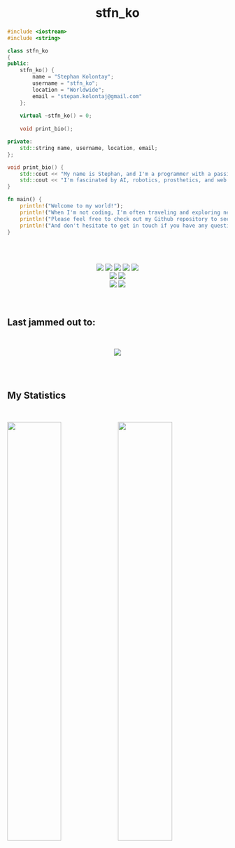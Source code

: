 <h1 align="center">
 stfn_ko
</h1>

```c++
#include <iostream>
#include <string>

class stfn_ko
{
public:
    stfn_ko() {
        name = "Stephan Kolontay";
        username = "stfn_ko";
        location = "Worldwide";
        email = "stepan.kolontaj@gmail.com"
    };
    
    virtual ~stfn_ko() = 0;
    
    void print_bio();

private:
    std::string name, username, location, email;
};

void print_bio() {
    std::cout << "My name is Stephan, and I'm a programmer with a passion for both C++ and Rust.\n";
    std::cout << "I'm fascinated by AI, robotics, prosthetics, and web 3.0.\n";
}
```

```rust
fn main() {
    println!("Welcome to my world!");
    println!("When I'm not coding, I'm often traveling and exploring new places.");
    println!("Please feel free to check out my Github repository to see what I'm working on");
    println!("And don't hesitate to get in touch if you have any questions or just want to chat!");
}
```

<br>
<br>
<br>

<div>
  <div align="center">
      <img src="https://img.shields.io/badge/C++-00599C?style=for-the-badge&logo=c%2B%2B&logoColor=00599C&labelColor=282828">
      <img src="https://img.shields.io/badge/rust-%23000000.svg?style=for-the-badge&logo=rust&logoColor=white&labelColor=282828">
      <img src="https://img.shields.io/badge/Go-00ADD8?style=for-the-badge&logo=go&logoColor=00ADD8&labelColor=282828">
      <img src="https://img.shields.io/badge/JavaScript-F7DF1E?style=for-the-badge&logo=JavaScript&logoColor=F7DF1E&labelColor=282828">
      <img src="https://img.shields.io/badge/-Python-yellow?style=for-the-badge&logo=python&logoColor=yellow&labelColor=282828">
  </div>
  <div align="center">
     <img src="https://img.shields.io/badge/-MongoDb-4EA94B?style=for-the-badge&logo=MongoDb&logoColor=4EA94B&labelColor=282828">  
     <img src="https://img.shields.io/badge/-MySQL-black?style=for-the-badge&logo=MySQL&logoColor=white&labelColor=282828">  
  </div>
  <div align="center">
      <img src="https://img.shields.io/badge/-HTML-red?style=for-the-badge&logo=html5&logoColor=red&labelColor=282828">
      <img src="https://img.shields.io/badge/-CSS-0175C2?style=for-the-badge&logo=css3&logoColor=0175C2&labelColor=282828">
  </div>
</div>

<br>
<br>

<h2 align="left">Last jammed out to:</h2>
<br/>
<p align="center">
    <img src="https://spotify-github-readme.vercel.app/api/spotify" />
</p>

<br>
<br>

## My Statistics

<br/>
<p align="left">
  <a>
    <img width="49.5%" src="https://github-readme-stats.vercel.app/api?username=stfn-ko&show_icons=true&theme=radical&hide_border=true" />
    <img width="49.5%" src="https://github-readme-streak-stats.herokuapp.com/?user=stfn-ko&theme=radical&hide_border=true" />
  </a>
</p>
<br>

